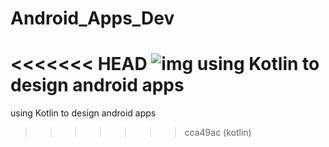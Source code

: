 # Android_Apps_Dev
<<<<<<< HEAD
![img](https://lh3.googleusercontent.com/lrjUQjnWyh_BN8JsjkR0NEW7Bt2lNhsSJW_6ojdYseokrYiLnDV-BkexO5ENIHpEymcTx7iYEjHI3CF-nPugJXcuy0IQg_S-IvcSspqH)
using Kotlin to design android  apps
=======
using Kotlin to design android apps
>>>>>>> cca49ac (kotlin)
